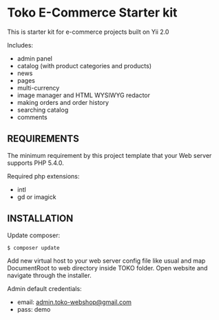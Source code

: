 Toko E-Commerce Starter kit
============================
This is starter kit for e-commerce projects built on Yii 2.0

Includes:

- admin panel
- catalog (with product categories and products)
- news
- pages
- multi-currency
- image manager and HTML WYSIWYG redactor
- making orders and order history
- searching catalog
- comments

REQUIREMENTS
------------

The minimum requirement by this project template that your Web server supports PHP 5.4.0.

Required php extensions:

- intl
- gd or imagick


INSTALLATION
------------

Update composer:

``` bash
$ composer update
```

Add new virtual host to your web server config file like usual and map DocumentRoot to web directory inside TOKO folder.
Open website and navigate through the installer.

Admin default credentials:

- email: admin.toko-webshop@gmail.com
- pass: demo